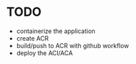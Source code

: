 # TODO

- containerize the application
- create ACR
- build/push to ACR with github workflow
- deploy the ACI/ACA